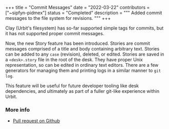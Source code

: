+++
title = "Commit Messages"
date = "2022-03-22"
contributors = ["~sipfyn-pidmex"]
status = "Completed"
description = """
Added commit messages to the file system for revisions.
"""
+++

Clay (Urbit's filesystem) has so-far supported simple tags for commits, but it
has not supported proper commit messages.

Now, the new Story feature has been introduced. Stories are commit messages
comprised of a title and body containing arbitrary text. Stories can be added to
any `case` (revision), deleted, or edited. Stories are saved in a `<desk>.story`
file in the root of the desk. They have proper Unix representation, so can be
edited in ordinary text editors. There are a few generators for managing them
and printing logs in a similar manner to `git log`.

This feature will be useful for future developer tooling like desk dependencies,
and ultimately as part of a fuller git-like experience within Urbit.

### More info

- [Pull request on Github](https://github.com/urbit/urbit/pull/5612)

